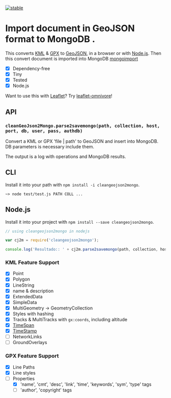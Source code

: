 <!-- [![Build status](https://img.shields.io/travis/mapbox/togeojson.svg "Build status")](http://travis-ci.org/mapbox/togeojson) -->
<!-- [![Coverage status](https://img.shields.io/coveralls/mapbox/togeojson.svg "Coverage status")](https://coveralls.io/r/mapbox/togeojson) -->
[![stable](http://badges.github.io/stability-badges/dist/stable.svg)](http://github.com/badges/stability-badges)

# Import document in GeoJSON format to MongoDB .

This converts [KML](https://developers.google.com/kml/documentation/) & [GPX](http://www.topografix.com/gpx.asp)
to [GeoJSON](http://www.geojson.org/), in a browser or with [Node.js](http://nodejs.org/).
Then this convert document is imported into MongoDB [mongoimport](https://docs.mongodb.com/manual/reference/program/mongoimport/)

* [x] Dependency-free
* [x] Tiny
* [x] Tested
* [x] Node.js

Want to use this with [Leaflet](http://leafletjs.com/)? Try [leaflet-omnivore](https://github.com/mapbox/leaflet-omnivore)!

## API

### `cleanGeoJson2Mongo.parse2savemongo(path, collection, host, port, db, user, pass, authdb)`

Convert a KML or GPX 'file | path' to GeoJSON and insert into MongoDB.
DB parameters is necessary include them. 

The output is a log with operations and MongoDB results.


## CLI

Install it into your path with `npm install -i cleangeojson2mongo`.

```
~> node test/test.js PATH COLL ...
```

## Node.js

Install it into your project with `npm install --save cleangeojson2mongo`.

```javascript
// using cleangeojson2mongo in nodejs

var cj2m = require('cleangeojson2mongo');

console.log('Resultado:: ' + cj2m.parse2savemongo(path, collection, host, port, db, user, pass, authdb));
```


### KML Feature Support

* [x] Point
* [x] Polygon
* [x] LineString
* [x] name & description
* [x] ExtendedData
* [x] SimpleData
* [x] MultiGeometry -> GeometryCollection
* [x] Styles with hashing
* [x] Tracks & MultiTracks with `gx:coords`, including altitude
* [x] [TimeSpan](https://developers.google.com/kml/documentation/kmlreference#timespan)
* [x] [TimeStamp](https://developers.google.com/kml/documentation/kmlreference#timestamp)
* [ ] NetworkLinks
* [ ] GroundOverlays

### GPX Feature Support

* [x] Line Paths
* [x] Line styles
* [ ] Properties
  * [x] 'name', 'cmt', 'desc', 'link', 'time', 'keywords', 'sym', 'type' tags
  * [ ] 'author', 'copyright' tags
